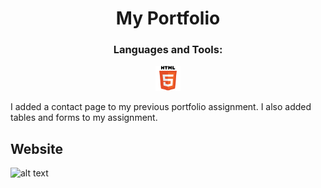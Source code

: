 <h1 align="center">My Portfolio</h1>



<h3 align="center">Languages and Tools:</h3>
<p align="center"><a href="https://www.w3.org/html/" target="_blank" rel="noreferrer"> <img src="https://raw.githubusercontent.com/devicons/devicon/master/icons/html5/html5-original-wordmark.svg" alt="html5" width="40" height="40"/> </a> </p>


I added a contact page to my previous portfolio assignment. I also added tables and forms to my assignment.

## Website

![alt text](https://github.com/Selahaddin64/TurkcellFrontend2023/blob/add_gif/Ogrenciler/SelahattinDemir/Ders_Sonu_Odevleri/html/Contact_Page_Odevi/Gif/2.-Odev.gif)
